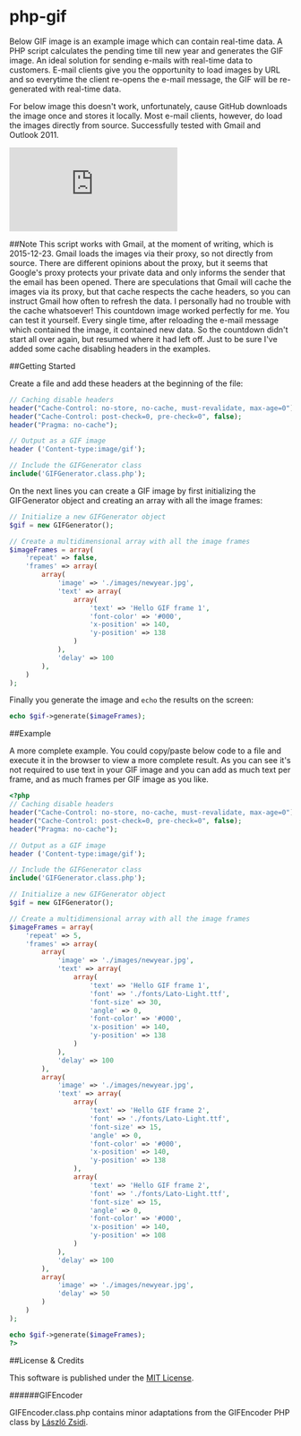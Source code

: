 # php-gif
Below GIF image is an example image which can contain real-time data. A PHP script calculates the pending time till new year and generates the GIF image. An ideal solution for sending e-mails with real-time data to customers. E-mail clients give you the opportunity to load images by URL and so everytime the client re-opens the e-mail message, the GIF will be re-generated with real-time data.

For below image this doesn't work, unfortunately, cause GitHub downloads the image once and stores it locally. Most e-mail clients, however, do load the images directly from source. Successfully tested with Gmail and Outlook 2011.

![Live countdown to new year](http://only-media.nl/gif/gif.php)

##Note
This script works with Gmail, at the moment of writing, which is 2015-12-23.
Gmail loads the images via their proxy, so not directly from source. There are different opinions about the proxy, but it seems that Google's proxy protects your private data and only informs the sender that the email has been opened. There are speculations that Gmail will cache the images via its proxy, but that cache respects the cache headers, so you can instruct Gmail how often to refresh the data.
I personally had no trouble with the cache whatsoever! This countdown image worked perfectly for me. You can test it yourself. Every single time, after reloading the e-mail message which contained the image, it contained new data. So the countdown didn't start all over again, but resumed where it had left off. Just to be sure I've added some cache disabling headers in the examples.

##Getting Started

Create a file and add these headers at the beginning of the file:
```php
// Caching disable headers
header("Cache-Control: no-store, no-cache, must-revalidate, max-age=0");
header("Cache-Control: post-check=0, pre-check=0", false);
header("Pragma: no-cache");

// Output as a GIF image
header ('Content-type:image/gif');

// Include the GIFGenerator class
include('GIFGenerator.class.php');
```
On the next lines you can create a GIF image by first initializing the GIFGenerator object and creating an array with all the image frames:

```php
// Initialize a new GIFGenerator object
$gif = new GIFGenerator();

// Create a multidimensional array with all the image frames
$imageFrames = array(
	'repeat' => false,
	'frames' => array(
		array(
			'image' => './images/newyear.jpg',
			'text' => array(
				array(
					'text' => 'Hello GIF frame 1',
					'font-color' => '#000',
					'x-position' => 140,
					'y-position' => 138
				)
			),
			'delay' => 100
		),
	)
);
```
Finally you generate the image and `echo` the results on the screen: 
```php
echo $gif->generate($imageFrames);
```

##Example

A more complete example. You could copy/paste below code to a file and execute it in the browser to view a more complete result. As you can see it's not required to use text in your GIF image and you can add as much text per frame, and as much frames per GIF image as you like.

```php
<?php
// Caching disable headers
header("Cache-Control: no-store, no-cache, must-revalidate, max-age=0");
header("Cache-Control: post-check=0, pre-check=0", false);
header("Pragma: no-cache");

// Output as a GIF image
header ('Content-type:image/gif');

// Include the GIFGenerator class
include('GIFGenerator.class.php');

// Initialize a new GIFGenerator object
$gif = new GIFGenerator();

// Create a multidimensional array with all the image frames
$imageFrames = array(
	'repeat' => 5,
	'frames' => array(
		array(
			'image' => './images/newyear.jpg',
			'text' => array(
				array(
					'text' => 'Hello GIF frame 1',
					'font' => './fonts/Lato-Light.ttf',
					'font-size' => 30,
					'angle' => 0,
					'font-color' => '#000',
					'x-position' => 140,
					'y-position' => 138
				)
			),
			'delay' => 100
		),
		array(
			'image' => './images/newyear.jpg',
			'text' => array(
				array(
					'text' => 'Hello GIF frame 2',
					'font' => './fonts/Lato-Light.ttf',
					'font-size' => 15,
					'angle' => 0,
					'font-color' => '#000',
					'x-position' => 140,
					'y-position' => 138
				),
				array(
					'text' => 'Hello GIF frame 2',
					'font' => './fonts/Lato-Light.ttf',
					'font-size' => 15,
					'angle' => 0,
					'font-color' => '#000',
					'x-position' => 140,
					'y-position' => 108
				)
			),
			'delay' => 100
		),
		array(
			'image' => './images/newyear.jpg',
			'delay' => 50
		)
	)
);

echo $gif->generate($imageFrames);
?>
```

##License & Credits

This software is published under the [MIT License](https://en.wikipedia.org/wiki/MIT_License).

######GIFEncoder

GIFEncoder.class.php contains minor adaptations from the GIFEncoder PHP class by [László Zsidi](http://gifs.hu).
